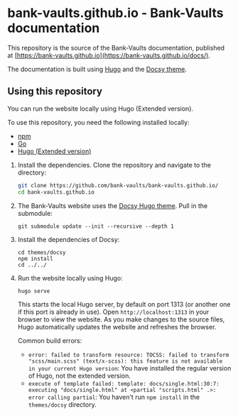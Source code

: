 # bank-vaults.github.io - Bank-Vaults documentation

This repository is the source of the Bank-Vaults documentation, published at [https://bank-vaults.github.io](https://bank-vaults.github.io/docs/).

The documentation is built using [Hugo](https://gohugo.io/) and the [Docsy theme](https://www.docsy.dev/docs/).

## Using this repository

You can run the website locally using Hugo (Extended version).

To use this repository, you need the following installed locally:

- [npm](https://www.npmjs.com/)
- [Go](https://go.dev/)
- [Hugo (Extended version)](https://gohugo.io/)

1. Install the dependencies. Clone the repository and navigate to the directory:

    ```bash
    git clone https://github.com/bank-vaults/bank-vaults.github.io/
    cd bank-vaults.github.io
    ```

1. The Bank-Vaults website uses the [Docsy Hugo theme](https://github.com/google/docsy#readme). Pull in the submodule:

    ```shell
    git submodule update --init --recursive --depth 1
    ```

1. Install the dependencies of Docsy:

    ```shell
    cd themes/docsy
    npm install
    cd ../../
    ```

1. Run the website locally using Hugo:

    ```shell
    hugo serve
    ```

    This starts the local Hugo server, by default on port 1313 (or another one if this port is already in use). Open `http://localhost:1313` in your browser to view the website. As you make changes to the source files, Hugo automatically updates the website and refreshes the browser.

    Common build errors:

    - `error: failed to transform resource: TOCSS: failed to transform "scss/main.scss" (text/x-scss): this feature is not available in your current Hugo version`: You have installed the regular version of Hugo, not the extended version.
    - `execute of template failed: template: docs/single.html:30:7: executing "docs/single.html" at <partial "scripts.html" .>: error calling partial`: You haven't run `npm install` in the `themes/docsy` directory.
